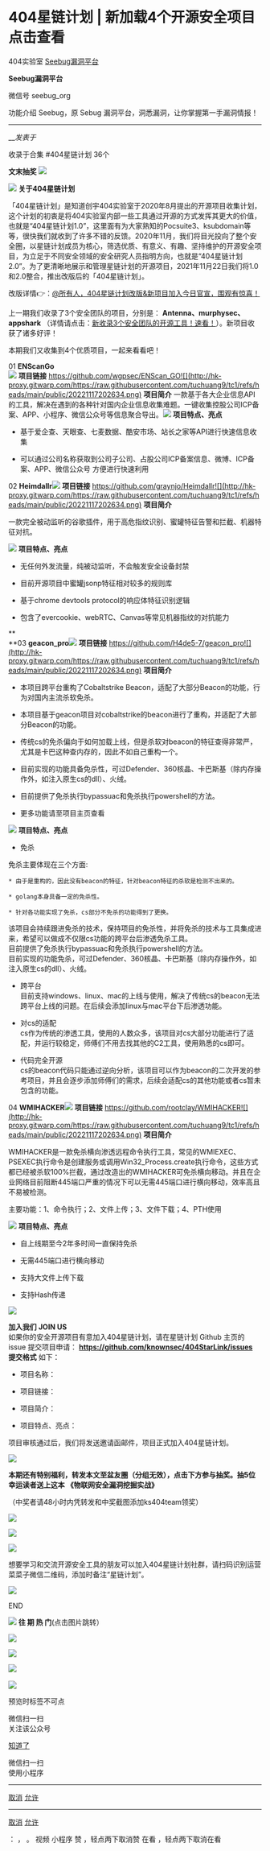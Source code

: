 #  404星链计划 | 新加载4个开源安全项目 点击查看

404实验室  [ Seebug漏洞平台 ](javascript:void\(0\);)

**Seebug漏洞平台** ![]()

微信号 seebug_org

功能介绍 Seebug，原 Sebug 漏洞平台，洞悉漏洞，让你掌握第一手漏洞情报！

____

___发表于_

收录于合集 #404星链计划 36个

**文末抽奖**
**![](http://hk-proxy.gitwarp.com/https://raw.githubusercontent.com/tuchuang9/tc1/refs/heads/main/public/20221117202621.png)**  

![](http://hk-proxy.gitwarp.com/https://raw.githubusercontent.com/tuchuang9/tc1/refs/heads/main/public/20221117202633.png)
**关于404星链计划**  
  
  

「404星链计划」是知道创宇404实验室于2020年8月提出的开源项目收集计划，这个计划的初衷是将404实验室内部一些工具通过开源的方式发挥其更大的价值，也就是“404星链计划1.0”，这里面有为大家熟知的Pocsuite3、ksubdomain等等，很快我们就收到了许多不错的反馈。2020年11月，我们将目光投向了整个安全圈，以星链计划成员为核心，筛选优质、有意义、有趣、坚持维护的开源安全项目，为立足于不同安全领域的安全研究人员指明方向，也就是“404星链计划2.0”。为了更清晰地展示和管理星链计划的开源项目，2021年11月22日我们将1.0和2.0整合，推出改版后的「404星链计划」。

  

改版详情👉：[@所有人，404星链计划改版&新项目加入今日官宣，围观有惊喜！](http://mp.weixin.qq.com/s?__biz=MzAxNDY2MTQ2OQ==&mid=2650954609&idx=1&sn=296f896534d5047340017ff2dca53e20&chksm=80791943b70e9055dbfe2470fbf3ce8f69b7fcdb8ff6b692343e55a663cbfa259dfe531ff74a&scene=21#wechat_redirect)

  

  

上一期我们收录了3个安全团队的项目，分别是： **Antenna、murphysec、appshark**
（详情请点击：[新收录3个安全团队的开源工具！速看！](http://mp.weixin.qq.com/s?__biz=MzAxNDY2MTQ2OQ==&mid=2650965619&idx=1&sn=a5daf90d638cf810c35df24b0e7fb1ec&chksm=8079c441b70e4d5746737b070d8256caee0eaf68265731e166818e7931b48336a344d67447e4&scene=21#wechat_redirect)）。新项目收获了诸多好评！

本期我们又收集到4个优质项目，一起来看看吧！

  

  

01 **ENScanGo**  
![](http://hk-proxy.gitwarp.com/https://raw.githubusercontent.com/tuchuang9/tc1/refs/heads/main/public/20221117202634.png)
**项目链接**
https://github.com/wgpsec/ENScan_GO![](http://hk-proxy.gitwarp.com/https://raw.githubusercontent.com/tuchuang9/tc1/refs/heads/main/public/20221117202634.png)
**项目简介**
一款基于各大企业信息API的工具，解决在遇到的各种针对国内企业信息收集难题。一键收集控股公司ICP备案、APP、小程序、微信公众号等信息聚合导出。![](http://hk-proxy.gitwarp.com/https://raw.githubusercontent.com/tuchuang9/tc1/refs/heads/main/public/20221117202634.png)
**项目特点、亮点**

  * 基于爱企查、天眼查、七麦数据、酷安市场、站长之家等API进行快速信息收集  

  * 可以通过公司名称获取到公司子公司、占股公司ICP备案信息、微博、ICP备案、APP、微信公众号 方便进行快速利用

  
  
02
**Heimdallr**![](http://hk-proxy.gitwarp.com/https://raw.githubusercontent.com/tuchuang9/tc1/refs/heads/main/public/20221117202634.png)
**项目链接**
https://github.com/graynjo/Heimdallr![](http://hk-proxy.gitwarp.com/https://raw.githubusercontent.com/tuchuang9/tc1/refs/heads/main/public/20221117202634.png)
**项目简介**

一款完全被动监听的谷歌插件，用于高危指纹识别、蜜罐特征告警和拦截、机器特征对抗。  

![](http://hk-proxy.gitwarp.com/https://raw.githubusercontent.com/tuchuang9/tc1/refs/heads/main/public/20221117202634.png)
**项目特点、亮点**

  * 无任何外发流量，纯被动监听，不会触发安全设备封禁  

  * 目前开源项目中蜜罐jsonp特征相对较多的规则库

  * 基于chrome devtools protocol的响应体特征识别逻辑

  * 包含了evercookie、webRTC、Canvas等常见机器指纹的对抗能力

  

 **  
**03
**geacon_pro**![](http://hk-proxy.gitwarp.com/https://raw.githubusercontent.com/tuchuang9/tc1/refs/heads/main/public/20221117202634.png)
**项目链接**
https://github.com/H4de5-7/geacon_pro![](http://hk-proxy.gitwarp.com/https://raw.githubusercontent.com/tuchuang9/tc1/refs/heads/main/public/20221117202634.png)
**项目简介**

  * 本项目跨平台重构了Cobaltstrike Beacon，适配了大部分Beacon的功能，行为对国内主流杀软免杀。 

  * 本项目基于geacon项目对cobaltstrike的beacon进行了重构，并适配了大部分Beacon的功能。 

  * 传统cs的免杀偏向于如何加载上线，但是杀软对beacon的特征查得非常严，尤其是卡巴这种查内存的，因此不如自己重构一个。 

  * 目前实现的功能具备免杀性，可过Defender、360核晶、卡巴斯基（除内存操作外，如注入原生cs的dll）、火绒。

  * 目前提供了免杀执行bypassuac和免杀执行powershell的方法。

  * 更多功能请至项目主页查看

  

![](http://hk-proxy.gitwarp.com/https://raw.githubusercontent.com/tuchuang9/tc1/refs/heads/main/public/20221117202634.png)
**项目特点、亮点**

  * 免杀

免杀主要体现在三个方面:

    * 由于是重构的，因此没有beacon的特征，针对beacon特征的杀软是检测不出来的。

    * golang本身具备一定的免杀性。

    * 针对各功能实现了免杀，cs部分不免杀的功能得到了更换。  
该项目会持续跟进免杀的技术，保持项目的免杀性，并将免杀的技术与工具集成进来，希望可以做成不仅限cs功能的跨平台后渗透免杀工具。  
目前提供了免杀执行bypassuac和免杀执行powershell的方法。  
目前实现的功能免杀，可过Defender、360核晶、卡巴斯基（除内存操作外，如注入原生cs的dll）、火绒。

  * 跨平台  
目前支持windows、linux、mac的上线与使用，解决了传统cs的beacon无法跨平台上线的问题。在后续会添加linux与mac平台下后渗透功能。

  * 对cs的适配  
cs作为传统的渗透工具，使用的人数众多，该项目对cs大部分功能进行了适配，并运行较稳定，师傅们不用去找其他的C2工具，使用熟悉的cs即可。

  * 代码完全开源  
cs的beacon代码只能通过逆向分析，该项目可以作为beacon的二次开发的参考项目，并且会逐步添加师傅们的需求，后续会适配cs的其他功能或者cs暂未包含的功能。

  

04
**WMIHACKER**![](http://hk-proxy.gitwarp.com/https://raw.githubusercontent.com/tuchuang9/tc1/refs/heads/main/public/20221117202634.png)
**项目链接**
https://github.com/rootclay/WMIHACKER![](http://hk-proxy.gitwarp.com/https://raw.githubusercontent.com/tuchuang9/tc1/refs/heads/main/public/20221117202634.png)
**项目简介**

WMIHACKER是一款免杀横向渗透远程命令执行工具，常见的WMIEXEC、PSEXEC执行命令是创建服务或调用Win32_Process.create执行命令，这些方式都已经被杀软100%拦截，通过改造出的WMIHACKER可免杀横向移动。并且在企业网络目前阻断445端口严重的情况下可以无需445端口进行横向移动，效率高且不易被检测。

  
主要功能：1、命令执行；2、文件上传；3、文件下载；4、PTH使用  

![](http://hk-proxy.gitwarp.com/https://raw.githubusercontent.com/tuchuang9/tc1/refs/heads/main/public/20221117202634.png)
**项目特点、亮点**

  * 自上线期至今2年多时间一直保持免杀

  * 无需445端口进行横向移动

  * 支持大文件上传下载

  * 支持Hash传递

  
  
![](http://hk-proxy.gitwarp.com/https://raw.githubusercontent.com/tuchuang9/tc1/refs/heads/main/public/20221117202633.png)  

  

 **加入我们** **JOIN US**  
如果你的安全开源项目有意加入404星链计划，请在星链计划 Github 主页的 issue 提交项目申请：
**https://github.com/knownsec/404StarLink/issues**  
 **提交格式** 如下：

  * 项目名称：

  * 项目链接：

  * 项目简介：

  * 项目特点、亮点：

  
项目审核通过后，我们将发送邀请函邮件，项目正式加入404星链计划。

  

  
![](http://hk-proxy.gitwarp.com/https://raw.githubusercontent.com/tuchuang9/tc1/refs/heads/main/public/20221117202633.png)  

  

 **本期还有特别福利，转发本文至盆友圈（分组无效），点击下方参与抽奖。抽5位幸运读者送上这本** **《物联网安全漏洞挖掘实战》**

（中奖者请48小时内凭转发和中奖截图添加ks404team领奖）

  

![](http://hk-proxy.gitwarp.com/https://raw.githubusercontent.com/tuchuang9/tc1/refs/heads/main/public/20221117202643.png)

  

![](http://hk-proxy.gitwarp.com/https://raw.githubusercontent.com/tuchuang9/tc1/refs/heads/main/public/20221117202646.png)

  

  

  
![](http://hk-proxy.gitwarp.com/https://raw.githubusercontent.com/tuchuang9/tc1/refs/heads/main/public/20221117202633.png)  

  

想要学习和交流开源安全工具的朋友可以加入404星链计划社群，请扫码识别运营菜菜子微信二维码，添加时备注“星链计划”。

  

![](http://hk-proxy.gitwarp.com/https://raw.githubusercontent.com/tuchuang9/tc1/refs/heads/main/public/20221117202653.png)

  

  

END

  
  
  
![](http://hk-proxy.gitwarp.com/https://raw.githubusercontent.com/tuchuang9/tc1/refs/heads/main/public/20221117202655.png) **往
期 热 门**(点击图片跳转）

[![](http://hk-proxy.gitwarp.com/https://raw.githubusercontent.com/tuchuang9/tc1/refs/heads/main/public/20221117202656.png)](http://mp.weixin.qq.com/s?__biz=MzAxNDY2MTQ2OQ==&mid=2650965978&idx=1&sn=4c0d6cd961421fad17e9fa435b51f985&chksm=8079c5e8b70e4cfebc236eff5ae51c79ce116e8554959dd772c7f88e41d78198d16f634b61b2&scene=21#wechat_redirect)

[![](http://hk-proxy.gitwarp.com/https://raw.githubusercontent.com/tuchuang9/tc1/refs/heads/main/public/20221117202657.png)](http://mp.weixin.qq.com/s?__biz=MzAxNDY2MTQ2OQ==&mid=2650965799&idx=1&sn=f1ff9c2e8a1a79a738fbce3b3d707588&chksm=8079c515b70e4c038397eef9c85dba330a20ca2dce6a1512e5b6efa0d669ccfb2eda5b092798&scene=21#wechat_redirect)

‍![](http://hk-proxy.gitwarp.com/https://raw.githubusercontent.com/tuchuang9/tc1/refs/heads/main/public/20221117202659.png)‍

  

  

![](http://hk-proxy.gitwarp.com/https://raw.githubusercontent.com/tuchuang9/tc1/refs/heads/main/public/20221117202701.png)

预览时标签不可点

微信扫一扫  
关注该公众号

[知道了](javascript:;)

微信扫一扫  
使用小程序

****

[取消](javascript:void\(0\);) [允许](javascript:void\(0\);)

****

[取消](javascript:void\(0\);) [允许](javascript:void\(0\);)

： ， 。   视频 小程序 赞 ，轻点两下取消赞 在看 ，轻点两下取消在看

